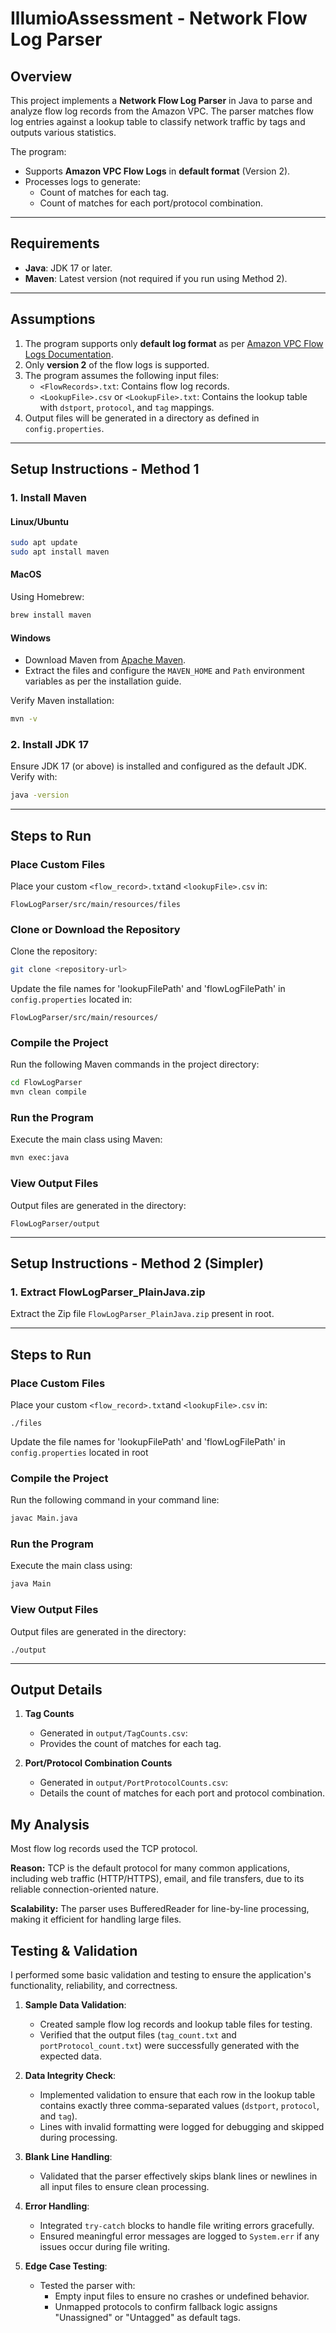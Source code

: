 # **IllumioAssessment - Network Flow Log Parser**

## **Overview**
This project implements a **Network Flow Log Parser** in Java to parse and analyze flow log records from the Amazon VPC. The parser matches flow log entries against a lookup table to classify network traffic by tags and outputs various statistics.

The program:
- Supports **Amazon VPC Flow Logs** in **default format** (Version 2).
- Processes logs to generate:
  - Count of matches for each tag.
  - Count of matches for each port/protocol combination.

---

## **Requirements**
- **Java**: JDK 17 or later.
- **Maven**: Latest version (not required if you run using Method 2).

---

## **Assumptions**
1. The program supports only **default log format** as per [Amazon VPC Flow Logs Documentation](https://docs.aws.amazon.com/vpc/latest/userguide/flow-log-records.html).
2. Only **version 2** of the flow logs is supported.
3. The program assumes the following input files:
   - `<FlowRecords>.txt`: Contains flow log records.
   - `<LookupFile>.csv` or `<LookupFile>.txt`: Contains the lookup table with `dstport`, `protocol`, and `tag` mappings.
4. Output files will be generated in a directory as defined in `config.properties`.

---

## **Setup Instructions - Method 1**
### **1. Install Maven**
#### **Linux/Ubuntu**
```bash
sudo apt update
sudo apt install maven
```

#### **MacOS**
Using Homebrew:
```bash
brew install maven
```

#### **Windows**
- Download Maven from [Apache Maven](https://maven.apache.org/).
- Extract the files and configure the `MAVEN_HOME` and `Path` environment variables as per the installation guide.

Verify Maven installation:
```bash
mvn -v
```

### **2. Install JDK 17**
Ensure JDK 17 (or above) is installed and configured as the default JDK. Verify with:
```bash
java -version
```

---

## **Steps to Run**

### **Place Custom Files**
Place your custom `<flow_record>.txt`and `<lookupFile>.csv` in:
```
FlowLogParser/src/main/resources/files
```

### **Clone or Download the Repository**
Clone the repository:
```bash
git clone <repository-url>
```

Update the file names for 'lookupFilePath' and 'flowLogFilePath' in `config.properties` located in:
```
FlowLogParser/src/main/resources/
```

### **Compile the Project**
Run the following Maven commands in the project directory:
```bash
cd FlowLogParser
mvn clean compile
```

### **Run the Program**
Execute the main class using Maven:
```bash
mvn exec:java
```

### **View Output Files**
Output files are generated in the directory:
```
FlowLogParser/output
```

---

## **Setup Instructions - Method 2 (Simpler)**
### **1. Extract FlowLogParser_PlainJava.zip**
Extract the Zip file `FlowLogParser_PlainJava.zip` present in root.

---

## **Steps to Run**

### **Place Custom Files**
Place your custom `<flow_record>.txt`and `<lookupFile>.csv` in:
```
./files
```

Update the file names for 'lookupFilePath' and 'flowLogFilePath' in `config.properties` located in root

### **Compile the Project**
Run the following command in your command line:
```bash
javac Main.java
```

### **Run the Program**
Execute the main class using:
```bash
java Main
```

### **View Output Files**
Output files are generated in the directory:
```
./output
```

---


## **Output Details**
1. **Tag Counts**
   - Generated in `output/TagCounts.csv`:
   - Provides the count of matches for each tag.

2. **Port/Protocol Combination Counts**
   - Generated in `output/PortProtocolCounts.csv`:
   - Details the count of matches for each port and protocol combination.
   
## **My Analysis**   
Most flow log records used the TCP protocol.

**Reason:** TCP is the default protocol for many common applications, including web traffic (HTTP/HTTPS), email, and file transfers, due to its reliable connection-oriented nature.

**Scalability:** The parser uses BufferedReader for line-by-line processing, making it efficient for handling large files.

## **Testing & Validation**

I performed some basic validation and testing to ensure the application's functionality, reliability, and correctness.
1. **Sample Data Validation**:
   - Created sample flow log records and lookup table files for testing.
   - Verified that the output files (`tag_count.txt` and `portProtocol_count.txt`) were successfully generated with the expected data.

2. **Data Integrity Check**:
   - Implemented validation to ensure that each row in the lookup table contains exactly three comma-separated values (`dstport`, `protocol`, and `tag`).
   - Lines with invalid formatting were logged for debugging and skipped during processing.

3. **Blank Line Handling**:
   - Validated that the parser effectively skips blank lines or newlines in all input files to ensure clean processing.

4. **Error Handling**:
   - Integrated `try-catch` blocks to handle file writing errors gracefully.
   - Ensured meaningful error messages are logged to `System.err` if any issues occur during file writing.

5. **Edge Case Testing**:
   - Tested the parser with:
     - Empty input files to ensure no crashes or undefined behavior.
     - Unmapped protocols to confirm fallback logic assigns "Unassigned" or "Untagged" as default tags.
